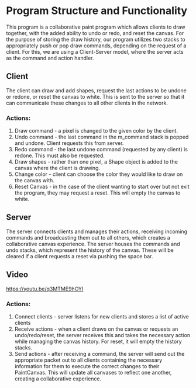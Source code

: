 # Program Structure and Functionality

This program is a collaborative paint program which allows clients to draw together, with the added ability to undo or redo, and reset the canvas. For the purpose of storing the draw history, our program utilizes two stacks to appropriately push or pop draw commands, depending on the request of a client. For this, we are using a Client-Server model, where the server acts as the command and action handler.

## Client

The client can draw and add shapes, request the last actions to be undone or redone, or reset the canvas to white. This is sent to the server so that it can communicate these changes to all other clients in the network.

### Actions:
1. Draw command - a pixel is changed to the given color by the client. 
2. Undo command - the last command in the m_command stack is popped and undone. Client requests this from server.
3. Redo command - the last undone command (requested by any client) is redone. This must also be requested.
4. Draw shapes - rather than one pixel, a Shape object is added to the canvas where the client is drawing.
5. Change color - client can choose the color they would like to draw on the canvas with.
6. Reset Canvas - in the case of the client wanting to start over but not exit the program, they may request a reset. This will empty the canvas to white.

## Server

The server connects clients and manages their actions, receiving incoming commands and broadcasting them out to all others, which creates a collaborative canvas experience. The server houses the commands and undo stacks, which represent the history of the canvas. These will be cleared if a client requests a reset via pushing the space bar.


## Video
https://youtu.be/q3MTME9hOYI

### Actions:
1. Connect clients - server listens for new clients and stores a list of active clients
2. Receive actions - when a client draws on the canvas or requests an undo/redo/reset, the server receives this and takes the necessary action while managing the canvas history. For reset, it will empty the history stacks.
3. Send actions - after receiving a command, the server will send out the appropriate packet out to all clients containing the necessary information for them to execute the correct changes to their PaintCanvas. This will update all canvases to reflect one another, creating a collaborative experience.
